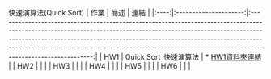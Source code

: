 快速演算法(Quick Sort)
| 作業 |          簡述         |                                                                                                                                                                          連結                                                                                                                                                                         |
|:----:|:---------------------:|:-----------------------------------------------------------------------------------------------------------------------------------------------------------------------------------------------------------------------------------------------------------------------------------------------------------------------------------------------------:|
|  HW1 | Quick Sort_快速演算法 | * [HW1資料夾連結](https://github.com/agying/leetcode-practices/tree/master/HW1)<br> |
|  HW2 |                       |                                                                                                                                                                                                                                                                                                                                                       |
|  HW3 |                       |                                                                                                                                                                                                                                                                                                                                                       |
|  HW4 |                       |                                                                                                                                                                                                                                                                                                                                                       |
|  HW5 |                       |                                                                                                                                                                                                                                                                                                                                                       |
|  HW6 |                       |                                                                                                                                                                                                                                                                                                                                                       |
